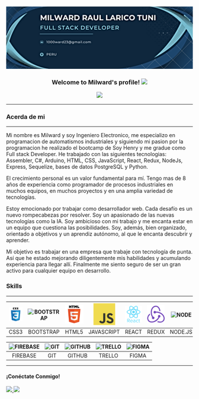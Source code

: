 <p align="center">
  <img src=https://github.com/1000ward/1000ward/blob/main/image/portada.png>
</p>

<h3 align="center">
  Welcome to Milward's profile!
  <img src="https://media.giphy.com/media/hvRJCLFzcasrR4ia7z/giphy.gif" width="28">
</h3>
<p align="center">
  <a href="https://github.com/CodeWhiteWeb/CodeWhiteWeb"><img src="https://readme-typing-svg.herokuapp.com/?color=e3a115&center=true&vCenter=true&lines=Hi+%2C+welcome+to+my+Github+page;I'm+a+Full+Stack+Developer;"></a>
</p>

---

   <h3>Acerda de mi</h3>

---

<p>Mi nombre es Milward y soy Ingeniero Electronico, me especializo en programacion de automatismos industriales y siguiendo mi pasion por la programacion he realizado el bootcamp de Soy Henry y me gradue como Full stack Developer. He trabajado con las siguientes tecnologias: Assembler, C#, Arduino, HTML, CSS, JavaScript, React, Redux, NodeJs, Express, Sequelize, bases de datos PostgreSQL y Python.

El crecimiento personal es un valor fundamental para mí. Tengo mas de 8 años de experiencia como programador de procesos industriales en muchos equipos, en muchos proyectos y en una amplia variedad de tecnologías.

Estoy emocionado por trabajar como desarrollador web. Cada desafío es un nuevo rompecabezas por resolver. Soy un apasionado de las nuevas tecnologías como la IA. Soy ambicioso con mi trabajo y me encanta estar en un equipo que cuestiona las posibilidades. Soy, además, bien organizado, orientado a objetivos y un aprendiz autónomo, al que le encanta descubrir y aprender.

Mi objetivo es trabajar en una empresa que trabaje con tecnología de punta. Así que he estado mejorando diligentemente mis habilidades y acumulando experiencia para llegar allí. Finalmente me siento seguro de ser un gran activo para cualquier equipo en desarrollo.

</p>

   <h3>Skills</h3>

---

| <img src="https://raw.githubusercontent.com/devicons/devicon/master/icons/css3/css3-original-wordmark.svg" width="60" alt="CSS"> | <img src="https://avatars.githubusercontent.com/u/2918581?s=200&v=4" width="60" alt="BOOTSTRAP"> | <img src="https://raw.githubusercontent.com/devicons/devicon/master/icons/html5/html5-original-wordmark.svg" width="60" alt="HTML"> | <img src="https://raw.githubusercontent.com/devicons/devicon/master/icons/javascript/javascript-original.svg" width="60" alt="REACT"> | <img src="https://raw.githubusercontent.com/devicons/devicon/master/icons/react/react-original-wordmark.svg" width="60" alt="REACT"> | <img src="https://raw.githubusercontent.com/devicons/devicon/master/icons/redux/redux-original.svg" width="60" alt="REDUX"> | <img src="https://avatars.githubusercontent.com/u/9950313?s=200&v=4" width="60" alt="NODE"> | <img src="https://avatars.githubusercontent.com/u/5658226?s=200&v=4" alt="express" width="60" alt="EXPRESS"> | <img src="https://avatars.githubusercontent.com/u/177543?s=200&v=4" alt="postgres" width="60" alt="POSTGRESQL"> | <img src="https://avatars.githubusercontent.com/u/83031977?s=200&v=4" alt="mysql" width="60" alt="MYSQ"> |
| :------------: | :------------: | :------------: | :------------: | :------------: | :------------: | :------------: |  :------------: | :------------: | :------------: |
| CSS3  | BOOTSTRAP | HTML5  | JAVASCRIPT |  REACT  | REDUX | NODE.JS |  EXPRESS  |  POSTGRESQL  |  MYSQL  |

| <img src="https://avatars.githubusercontent.com/u/1335026?s=200&v=4" width="60" alt="FIREBASE"> | <img src="https://avatars.githubusercontent.com/u/18133?s=200&v=4" width="60" alt="GIT"> | <img src="https://avatars.githubusercontent.com/u/9919?s=200&v=4" width="60" alt="GITHUB"> | <img src="https://avatars.githubusercontent.com/u/6181431?s=200&v=4" width="60" alt="TRELLO"> | <img src="https://avatars.githubusercontent.com/u/5155369?s=200&v=4" width="60" alt="FIGMA"> | 
| :------------: | :------------: | :------------: | :------------: | :------------: | 
| FIREBASE  | GIT | GITHUB  | TRELLO | FIGMA  | 



---

<h4>¡Conéctate Conmigo!</h4>
  <a href="https://www.linkedin.com/in/milward-raul-larico-tuni-97b203118/" target="_blank">
    <img
      width="5%"
      src="https://drive.google.com/uc?export=view&id=1bj03dHdz12o0RYxuDeYhkOfWFQxmj5_k"
    />
  </a>
  <a href="mailto:1000ward23@gmail.com" target="_blank">
    <img
      width="5%"
      src="https://cdn.icon-icons.com/icons2/2631/PNG/512/gmail_new_logo_icon_159149.png"
    />
  </a>


